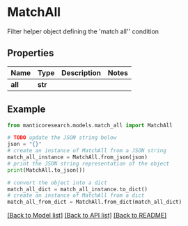 # MatchAll

Filter helper object defining the 'match all'' condition

## Properties

Name | Type | Description | Notes
------------ | ------------- | ------------- | -------------
**all** | **str** |  | 

## Example

```python
from manticoresearch.models.match_all import MatchAll

# TODO update the JSON string below
json = "{}"
# create an instance of MatchAll from a JSON string
match_all_instance = MatchAll.from_json(json)
# print the JSON string representation of the object
print(MatchAll.to_json())

# convert the object into a dict
match_all_dict = match_all_instance.to_dict()
# create an instance of MatchAll from a dict
match_all_from_dict = MatchAll.from_dict(match_all_dict)
```
[[Back to Model list]](../README.md#documentation-for-models) [[Back to API list]](../README.md#documentation-for-api-endpoints) [[Back to README]](../README.md)


